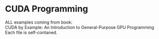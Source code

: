 # CUDA Programming 
ALL examples coming from book:  
CUDA by Example: An Introduction to General-Purpose GPU Programming
Each file is self-contaned.
